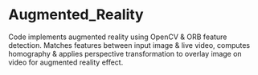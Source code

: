 # Augmented_Reality
Code implements augmented reality using OpenCV &amp; ORB feature detection. Matches features between input image &amp; live video, computes homography &amp; applies perspective transformation to overlay image on video for augmented reality effect.
